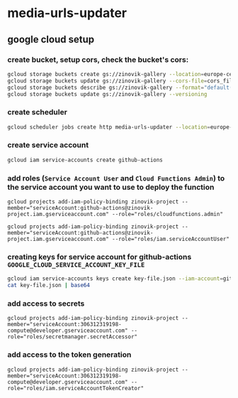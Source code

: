 # media-urls-updater

## google cloud setup

### create bucket, setup cors, check the bucket's cors:

```bash
gcloud storage buckets create gs://zinovik-gallery --location=europe-central2
gcloud storage buckets update gs://zinovik-gallery --cors-file=cors_file.json
gcloud storage buckets describe gs://zinovik-gallery --format="default(cors_config)"
gcloud storage buckets update gs://zinovik-gallery --versioning
```

### create scheduler

```bash
gcloud scheduler jobs create http media-urls-updater --location=europe-central2 --schedule="0 0 * * 1" --uri="https://europe-central2-zinovik-project.cloudfunctions.net/media-urls-updater" --oidc-service-account-email=zinovik-project@appspot.gserviceaccount.com --http-method=get
```

### create service account

```bash
gcloud iam service-accounts create github-actions
```

### add roles (`Service Account User` and `Cloud Functions Admin`) to the service account you want to use to deploy the function

```
gcloud projects add-iam-policy-binding zinovik-project --member="serviceAccount:github-actions@zinovik-project.iam.gserviceaccount.com" --role="roles/cloudfunctions.admin"

gcloud projects add-iam-policy-binding zinovik-project --member="serviceAccount:github-actions@zinovik-project.iam.gserviceaccount.com" --role="roles/iam.serviceAccountUser"
```

### creating keys for service account for github-actions `GOOGLE_CLOUD_SERVICE_ACCOUNT_KEY_FILE`

```bash
gcloud iam service-accounts keys create key-file.json --iam-account=github-actions@appspot.gserviceaccount.com
cat key-file.json | base64
```

### add access to secrets

```
gcloud projects add-iam-policy-binding zinovik-project --member="serviceAccount:306312319198-compute@developer.gserviceaccount.com" --role="roles/secretmanager.secretAccessor"
```

### add access to the token generation

```
gcloud projects add-iam-policy-binding zinovik-project --member="serviceAccount:306312319198-compute@developer.gserviceaccount.com" --role="roles/iam.serviceAccountTokenCreator"
```
